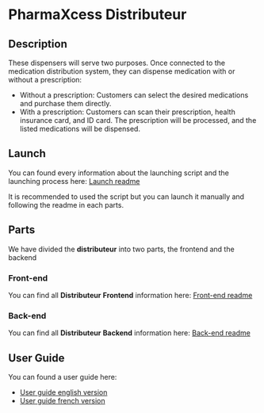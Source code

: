 
# PharmaXcess Distributeur

## Description

These dispensers will serve two purposes. Once connected to the medication distribution system, they can dispense medication with or without a prescription:

- Without a prescription: Customers can select the desired medications and purchase them directly.
- With a prescription: Customers can scan their prescription, health insurance card, and ID card. The prescription will be processed, and the listed medications will be dispensed.

## Launch

You can found every information about the launching script and the launching process here: [Launch readme](Launch_Readme.md)

It is recommended to used the script but you can launch it manually and following the readme in each parts.

## Parts

We have divided the **distributeur** into two parts, the frontend and the backend

### Front-end

You can find all **Distributeur** **Frontend** information here: [Front-end readme](frontend/README.md)

### Back-end

You can find all **Distributeur** **Backend** information here: [Back-end readme](backend/README.md)

## User Guide

You can found a user guide here:

- [User guide english version](docs/User_Guide.md)
- [User guide french version](docs/Guide_Utilisateur.md)
